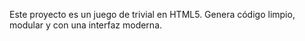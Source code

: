 <!-- Use this file to provide workspace-specific custom instructions to Copilot. For más detalles, visita https://code.visualstudio.com/docs/copilot/copilot-customization#_use-a-githubcopilotinstructionsmd-file -->

Este proyecto es un juego de trivial en HTML5. Genera código limpio, modular y con una interfaz moderna.
